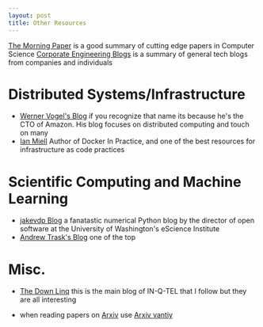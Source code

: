 ```yaml
---
layout: post
title: Other Resources
---
```



[The Morning Paper](https://blog.acolyer.org/) is a good summary of cutting edge papers in Computer Science 
[Corporate Engineering Blogs](https://github.com/kilimchoi/engineering-blogs) is a summary of general tech blogs from companies and individuals

# Distributed Systems/Infrastructure
- [Werner Vogel's Blog](https://www.allthingsdistributed.com/) if you recognize that name its because he's the CTO of Amazon. His blog focuses on distributed computing and touch on many 
- [Ian Miell](https://zwischenzugs.com/) Author of Docker In Practice, and one of the best resources for infrastructure as code practices


# Scientific Computing and Machine Learning
- [jakevdp Blog](https://jakevdp.github.io/) a fanatastic numerical Python blog by the director of open software at the University of Washington's eScience Institute
- [Andrew Trask's Blog](https://iamtrask.github.io/) one of the top

# Misc.
- [The Down Linq](https://medium.com/the-downlinq) this is the main blog of IN-Q-TEL that I follow but they are all interesting

- when reading papers on [Arxiv](www.arxiv.org) use [Arxiv vantiy](https://www.arxiv-vanity.com)
